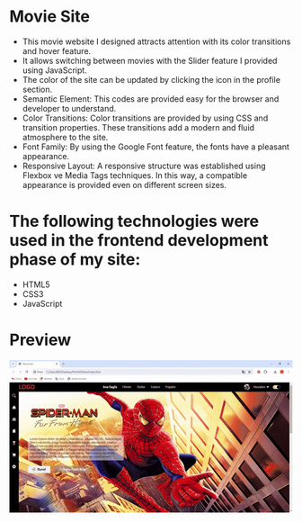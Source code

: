 # Movie Site

- This movie website I designed attracts attention with its color transitions and hover feature. 
- It allows switching between movies with the Slider feature I provided using JavaScript.
- The color of the site can be updated by clicking the icon in the profile section.
- Semantic Element: This codes are provided easy for the browser and developer to understand.
- Color Transitions: Color transitions are provided by using CSS and transition properties. These transitions add a modern and fluid atmosphere to the site.
- Font Family: By using the Google Font feature, the fonts have a pleasant appearance.
- Responsive Layout: A responsive structure was established using Flexbox ve Media Tags techniques. In this way, a compatible appearance is provided even on different screen sizes.

# The following technologies were used in the frontend development phase of my site:

- HTML5
- CSS3
- JavaScript

# Preview

![](Movie.gif)


